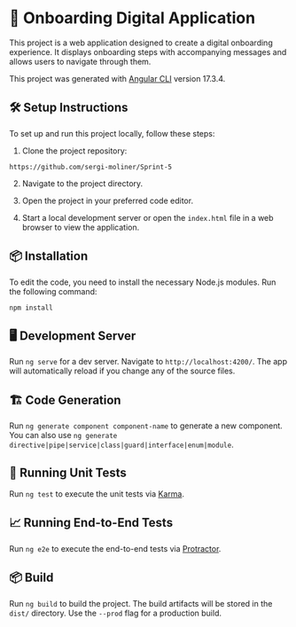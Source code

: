 # 🚀 Onboarding Digital Application

This project is a web application designed to create a digital onboarding experience. It displays onboarding steps with accompanying messages and allows users to navigate through them.

This project was generated with [Angular CLI](https://github.com/angular/angular-cli) version 17.3.4.

## 🛠️ Setup Instructions

To set up and run this project locally, follow these steps:

1. Clone the project repository:
```
https://github.com/sergi-moliner/Sprint-5
```
2. Navigate to the project directory.

3. Open the project in your preferred code editor.

4. Start a local development server or open the `index.html` file in a web browser to view the application.

## 📦 Installation

To edit the code, you need to install the necessary Node.js modules. Run the following command:
```
npm install
```
## 🖥️ Development Server

Run `ng serve` for a dev server. Navigate to `http://localhost:4200/`. The app will automatically reload if you change any of the source files.

## 🏗️ Code Generation

Run `ng generate component component-name` to generate a new component. You can also use `ng generate directive|pipe|service|class|guard|interface|enum|module`.

## 🧪 Running Unit Tests

Run `ng test` to execute the unit tests via [Karma](https://karma-runner.github.io).

## 📈 Running End-to-End Tests

Run `ng e2e` to execute the end-to-end tests via [Protractor](http://www.protractortest.org/).

## 📦 Build

Run `ng build` to build the project. The build artifacts will be stored in the `dist/` directory. Use the `--prod` flag for a production build.
